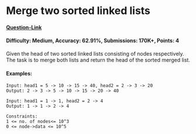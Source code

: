 # Merge two sorted linked lists
#### [Question-Link](https://www.geeksforgeeks.org/problems/merge-two-sorted-linked-lists/1)
#### Difficulty: Medium, Accuracy: 62.91%, Submissions: 170K+, Points: 4

Given the head of two sorted linked lists consisting of nodes respectively. The task is to merge both lists and return the head of the sorted merged list.

#### Examples:
```
Input: head1 = 5 -> 10 -> 15 -> 40, head2 = 2 -> 3 -> 20
Output: 2 -> 3 -> 5 -> 10 -> 15 -> 20 -> 40
```
```
Input: head1 = 1 -> 1, head2 = 2 -> 4
Output: 1 -> 1 -> 2 -> 4
```
```
Constraints:
1 <= no. of nodes<= 10^3
0 <= node->data <= 10^5
```
